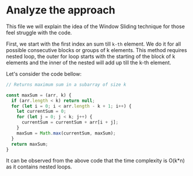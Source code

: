 # Analyze the approach

This file we will explain the idea of the Window Sliding technique for those feel struggle with the code.

First, we start with the first index an sum till `k-th` element. We do it for all possible consecutive blocks or groups of k elements. This method requires nested loop, the outer for loop starts with the starting of the block of k elements and the inner of the nested will add up till the k-th element.

Let's consider the code bellow:

```js
// Returns maximum sum in a subarray of size k

const maxSum = (arr, k) {
  if (arr.length < k) return null;
  for (let i = 0; i < arr.length - k + 1; i++) {
    let currentSum = 0;
    for (let j = 0; j < k; j++) {
      currentSum = currentSum + arr[i + j];
    }
    maxSum = Math.max(currentSum, maxSum);
  }
  return maxSum;
}
```

It can be observed from the above code that the time complexity is O(k\*n) as it contains nested loops.

